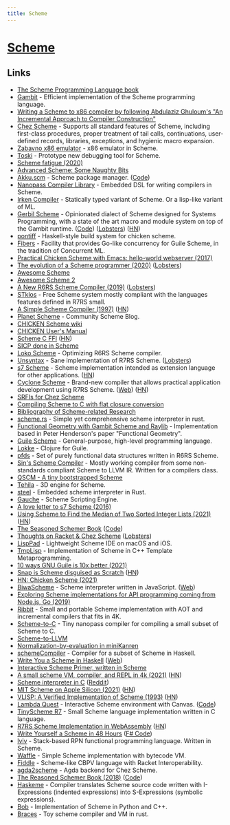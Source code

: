 ```yaml
---
title: Scheme
---
```


# [Scheme](https://call-cc.org/)

## Links

- [The Scheme Programming Language book](https://www.scheme.com/tspl4/)
- [Gambit](https://github.com/gambit/gambit) - Efficient implementation of the Scheme programming language.
- [Writing a Scheme to x86 compiler by following Abdulaziz Ghuloum's "An Incremental Approach to Compiler Construction"](https://github.com/mrnugget/scheme_x86)
- [Chez Scheme](https://github.com/cisco/ChezScheme) - Supports all standard features of Scheme, including first-class procedures, proper treatment of tail calls, continuations, user-defined records, libraries, exceptions, and hygienic macro expansion.
- [Zabavno x86 emulator](https://github.com/weinholt/zabavno) - x86 emulator in Scheme.
- [Toski](https://kennethfriedman.org/projects/toski/) - Prototype new debugging tool for Scheme.
- [Scheme fatigue (2020)](https://hyper.dev/blog/yet-another-scheme.html)
- [Advanced Scheme: Some Naughty Bits](https://people.csail.mit.edu/jhbrown/scheme/)
- [Akku.scm](https://akkuscm.org/) - Scheme package manager. ([Code](https://gitlab.com/akkuscm/akku))
- [Nanopass Compiler Library](https://github.com/nanopass/nanopass-framework-scheme) - Embedded DSL for writing compilers in Scheme.
- [Irken Compiler](https://github.com/samrushing/irken-compiler) - Statically typed variant of Scheme. Or a lisp-like variant of ML.
- [Gerbil Scheme](https://cons.io/) - Opinionated dialect of Scheme designed for Systems Programming, with a state of the art macro and module system on top of the Gambit runtime. ([Code](https://github.com/vyzo/gerbil)) ([Lobsters](https://lobste.rs/s/c29wn2/gerbil_scheme)) ([HN](https://news.ycombinator.com/item?id=20585637))
- [pontiff](https://github.com/sylphbio/pontiff) - Haskell-style build system for chicken scheme.
- [Fibers](https://github.com/wingo/fibers) - Facility that provides Go-like concurrency for Guile Scheme, in the tradition of Concurrent ML.
- [Practical Chicken Scheme with Emacs: hello-world webserver (2017)](https://www.youtube.com/watch?v=eXB3I3S3vJc)
- [The evolution of a Scheme programmer (2020)](https://erkin.party/blog/200715/evolution/) ([Lobsters](https://lobste.rs/s/ao7qpz/evolution_scheme_programmer))
- [Awesome Scheme](https://github.com/schemedoc/awesome-scheme)
- [Awesome Scheme 2](https://github.com/theodesp/awesome-scheme)
- [A New R6RS Scheme Compiler (2019)](https://weinholt.se/articles/new-r6rs-compiler/) ([Lobsters](https://lobste.rs/s/6gbneg/new_r6rs_scheme_compiler))
- [STklos](https://stklos.net/index.html) - Free Scheme system mostly compliant with the languages features defined in R7RS small.
- [A Simple Scheme Compiler (1997)](https://www.cs.utexas.edu/ftp/garbage/cs345/schintro-v14/schintro_142.html#SEC271) ([HN](https://news.ycombinator.com/item?id=24257488))
- [Planet Scheme](http://www.scheme.dk/planet/) - Community Scheme Blog.
- [CHICKEN Scheme wiki](https://wiki.call-cc.org/)
- [CHICKEN User's Manual](http://wiki.call-cc.org/man/5/The%20User%27s%20Manual)
- [Scheme C FFI](https://github.com/Mathieu-Desrochers/Schemings) ([HN](https://news.ycombinator.com/item?id=23860977))
- [SICP done in Scheme](https://github.com/kana/sicp)
- [Loko Scheme](https://scheme.fail/) - Optimizing R6RS Scheme compiler.
- [Unsyntax](https://www.unsyntax.org/) - Sane implementation of R7RS Scheme. ([Lobsters](https://lobste.rs/s/xszs7d/unsyntax_sane_implementation_r7rs))
- [s7 Scheme](https://ccrma.stanford.edu/software/snd/snd/s7.html) - Scheme implementation intended as extension language for other applications. ([HN](https://news.ycombinator.com/item?id=24687031))
- [Cyclone Scheme](https://github.com/justinethier/cyclone) - Brand-new compiler that allows practical application development using R7RS Scheme. ([Web](https://justinethier.github.io/cyclone/)) ([HN](https://news.ycombinator.com/item?id=24696939))
- [SRFIs for Chez Scheme](https://github.com/arcfide/chez-srfi)
- [Compiling Scheme to C with flat closure conversion](http://matt.might.net/articles/compiling-scheme-to-c/)
- [Bibliography of Scheme-related Research](https://github.com/schemedoc/bibliography)
- [scheme.rs](https://github.com/isamert/scheme.rs) - Simple yet comprehensive scheme interpreter in rust.
- [Functional Geometry with Gambit Scheme and Raylib](https://github.com/georgjz/functional-geometry-gambit-scheme) - Implementation based in Peter Henderson's paper "Functional Geometry".
- [Guile Scheme](https://www.gnu.org/software/guile/) - General-purpose, high-level programming language.
- [Lokke](https://github.com/lokke-org/lokke) - Clojure for Guile.
- [pfds](https://github.com/ijp/pfds) - Set of purely functional data structures written in R6RS Scheme.
- [Sin's Scheme Compiler](https://github.com/sinistersnare/SinScheme) - Mostly working compiler from some non-standards compliant Scheme to LLVM IR. Written for a compilers class.
- [QSCM - A tiny bootstrapped Scheme](https://c9x.me/qscm/)
- [Tehila](https://github.com/sgrove/tehila) - 3D engine for Scheme.
- [steel](https://github.com/mattwparas/steel) - Embedded scheme interpreter in Rust.
- [Gauche](https://github.com/shirok/Gauche) - Scheme Scripting Engine.
- [A love letter to s7 Scheme (2016)](https://carloscarrasco.com/love-letter-to-s7-scheme/)
- [Using Scheme to Find the Median of Two Sorted Integer Lists (2021)](https://www.erichgrunewald.com/posts/using-scheme-to-find-the-median-of-two-sorted-integer-lists/) ([HN](https://news.ycombinator.com/item?id=27403666))
- [The Seasoned Schemer Book](https://mitpress.mit.edu/books/seasoned-schemer-second-edition) ([Code](https://github.com/pkrumins/the-seasoned-schemer))
- [Thoughts on Racket & Chez Scheme](https://beautifulracket.com/appendix/racket-and-chez-scheme.html) ([Lobsters](https://lobste.rs/s/rtfpg6/thoughts_on_racket_chez_scheme))
- [LispPad](http://lisppad.objecthub.net/) - Lightweight Scheme IDE on macOS and iOS.
- [TmpLisp](https://github.com/tdp2110/TmpLisp) - Implementation of Scheme in C++ Template Metaprogramming.
- [10 ways GNU Guile is 10x better (2021)](https://www.draketo.de/software/guile-10x.html)
- [Snap is Scheme disguised as Scratch](https://people.eecs.berkeley.edu/~bh/snap/baby3.pdf) ([HN](https://news.ycombinator.com/item?id=28337196))
- [HN: Chicken Scheme (2021)](https://news.ycombinator.com/item?id=28397785)
- [BiwaScheme](https://github.com/biwascheme/biwascheme) - Scheme interpreter written in JavaScript. ([Web](https://www.biwascheme.org/))
- [Exploring Scheme implementations for API programming coming from Node.js, Go (2019)](https://taoofmac.com/space/blog/2019/06/20/2310)
- [Ribbit](https://github.com/udem-dlteam/ribbit) - Small and portable Scheme implementation with AOT and incremental compilers that fits in 4K.
- [Scheme-to-C](https://github.com/akeep/scheme-to-c) - Tiny nanopass compiler for compiling a small subset of Scheme to C.
- [Scheme-to-LLVM](https://github.com/akeep/scheme-to-llvm)
- [Normalization-by-evaluation in miniKanren](https://github.com/webyrd/normalization-by-evaluation)
- [schemeCompiler](https://github.com/mhuesch/schemeCompiler) - Compiler for a subset of Scheme in Haskell.
- [Write You a Scheme in Haskell](https://github.com/write-you-a-scheme-v2/scheme) ([Web](https://www.wespiser.com/writings/wyas/home.html))
- [Interactive Scheme Primer, written in Scheme](https://github.com/webyrd/scheme-primer)
- [A small scheme VM, compiler, and REPL in 4k (2021)](https://dl.acm.org/doi/10.1145/3486606.3486783) ([HN](https://news.ycombinator.com/item?id=29348033))
- [Scheme interpreter in C](https://github.com/TectonicFury/CSCMIC) ([Reddit](https://www.reddit.com/r/ProgrammingLanguages/comments/r3zpgc/a_barely_usable_interpreter_for_a_subset_of/))
- [MIT Scheme on Apple Silicon (2021)](https://kennethfriedman.org/thoughts/2021/mit-scheme-on-apple-silicon/) ([HN](https://news.ycombinator.com/item?id=29707604))
- [VLISP: A Verified Implementation of Scheme (1993)](http://mirror.informatimago.com/scheme/repository.readscheme.org/ftp/papers/vlisp-lasc/vlisp.pdf) ([HN](https://news.ycombinator.com/item?id=29728783))
- [Lambda Quest](https://lambda.quest/) - Interactive Scheme environment with Canvas. ([Code](https://github.com/katspaugh/lambda.quest))
- [TinyScheme R7](https://github.com/RodionGork/tinyscheme) - Small Scheme language implementation written in C language.
- [R7RS Scheme Implementation in WebAssembly](https://github.com/PollRobots/scheme) ([HN](https://news.ycombinator.com/item?id=29773927))
- [Write Yourself a Scheme in 48 Hours](https://en.wikibooks.org/wiki/Write_Yourself_a_Scheme_in_48_Hours) ([F# Code](https://github.com/pangwa/write-yourself-a-scheme-doc))
- [lviv](https://github.com/kwantam/lviv) - Stack-based RPN functional programming language. Written in Scheme.
- [Waffle](https://github.com/playXE/waffle-scheme) - Simple Scheme implementation with bytecode VM.
- [Fiddle](https://github.com/maxsnew/modal-scheme) - Scheme-like CBPV language with Racket Interoperability.
- [agda2scheme](https://github.com/jespercockx/agda2scheme) - Agda backend for Chez Scheme.
- [The Reasoned Schemer Book (2018)](https://mitpress.mit.edu/books/reasoned-schemer-second-edition) ([Code](https://github.com/TheReasonedSchemer2ndEd/CodeFromTheReasonedSchemer2ndEd))
- [Haskeme](https://github.com/jumper149/haskeme) - Compiler translates Scheme source code written with I-Expressions (indented expressions) into S-Expressions (symbolic expressions).
- [Bob](https://github.com/eliben/bobscheme) - Implementation of Scheme in Python and C++.
- [Braces](https://github.com/certainty/braces) - Toy scheme compiler and VM in rust.
